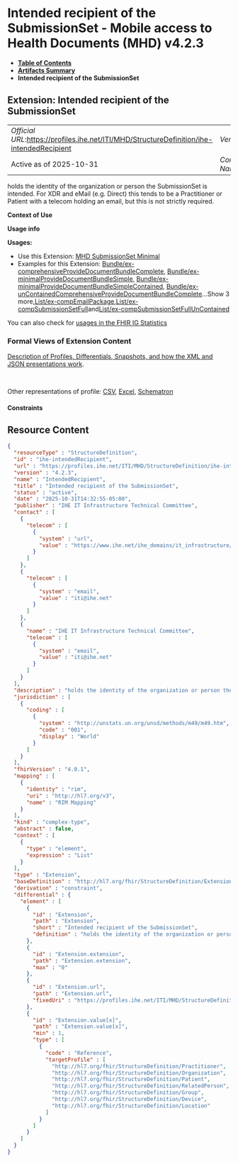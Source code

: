 # Intended recipient of the SubmissionSet - Mobile access to Health Documents (MHD) v4.2.3

* [**Table of Contents**](toc.md)
* [**Artifacts Summary**](artifacts.md)
* **Intended recipient of the SubmissionSet**

## Extension: Intended recipient of the SubmissionSet 

| | |
| :--- | :--- |
| *Official URL*:https://profiles.ihe.net/ITI/MHD/StructureDefinition/ihe-intendedRecipient | *Version*:4.2.3 |
| Active as of 2025-10-31 | *Computable Name*:IntendedRecipient |

holds the identity of the organization or person the SubmissionSet is intended. For XDR and eMail (e.g. Direct) this tends to be a Practitioner or Patient with a telecom holding an email, but this is not strictly required.

**Context of Use**

**Usage info**

**Usages:**

* Use this Extension: [MHD SubmissionSet Minimal](StructureDefinition-IHE.MHD.Minimal.SubmissionSet.md)
* Examples for this Extension: [Bundle/ex-comprehensiveProvideDocumentBundleComplete](Bundle-ex-comprehensiveProvideDocumentBundleComplete.md), [Bundle/ex-minimalProvideDocumentBundleSimple](Bundle-ex-minimalProvideDocumentBundleSimple.md), [Bundle/ex-minimalProvideDocumentBundleSimpleContained](Bundle-ex-minimalProvideDocumentBundleSimpleContained.md), [Bundle/ex-unContainedComprehensiveProvideDocumentBundleComplete](Bundle-ex-unContainedComprehensiveProvideDocumentBundleComplete.md)...Show 3 more,[List/ex-compEmailPackage](List-ex-compEmailPackage.md),[List/ex-compSubmissionSetFull](List-ex-compSubmissionSetFull.md)and[List/ex-compSubmissionSetFullUnContained](List-ex-compSubmissionSetFullUnContained.md)

You can also check for [usages in the FHIR IG Statistics](https://packages2.fhir.org/xig/ihe.iti.mhd|current/StructureDefinition/ihe-intendedRecipient)

### Formal Views of Extension Content

 [Description of Profiles, Differentials, Snapshots, and how the XML and JSON presentations work](http://build.fhir.org/ig/FHIR/ig-guidance/readingIgs.html#structure-definitions). 

 

Other representations of profile: [CSV](StructureDefinition-ihe-intendedRecipient.csv), [Excel](StructureDefinition-ihe-intendedRecipient.xlsx), [Schematron](StructureDefinition-ihe-intendedRecipient.sch) 

#### Constraints



## Resource Content

```json
{
  "resourceType" : "StructureDefinition",
  "id" : "ihe-intendedRecipient",
  "url" : "https://profiles.ihe.net/ITI/MHD/StructureDefinition/ihe-intendedRecipient",
  "version" : "4.2.3",
  "name" : "IntendedRecipient",
  "title" : "Intended recipient of the SubmissionSet",
  "status" : "active",
  "date" : "2025-10-31T14:32:55-05:00",
  "publisher" : "IHE IT Infrastructure Technical Committee",
  "contact" : [
    {
      "telecom" : [
        {
          "system" : "url",
          "value" : "https://www.ihe.net/ihe_domains/it_infrastructure/"
        }
      ]
    },
    {
      "telecom" : [
        {
          "system" : "email",
          "value" : "iti@ihe.net"
        }
      ]
    },
    {
      "name" : "IHE IT Infrastructure Technical Committee",
      "telecom" : [
        {
          "system" : "email",
          "value" : "iti@ihe.net"
        }
      ]
    }
  ],
  "description" : "holds the identity of the organization or person the SubmissionSet is intended. For XDR and eMail (e.g. Direct) this tends to be a Practitioner or Patient with a telecom holding an email, but this is not strictly required.",
  "jurisdiction" : [
    {
      "coding" : [
        {
          "system" : "http://unstats.un.org/unsd/methods/m49/m49.htm",
          "code" : "001",
          "display" : "World"
        }
      ]
    }
  ],
  "fhirVersion" : "4.0.1",
  "mapping" : [
    {
      "identity" : "rim",
      "uri" : "http://hl7.org/v3",
      "name" : "RIM Mapping"
    }
  ],
  "kind" : "complex-type",
  "abstract" : false,
  "context" : [
    {
      "type" : "element",
      "expression" : "List"
    }
  ],
  "type" : "Extension",
  "baseDefinition" : "http://hl7.org/fhir/StructureDefinition/Extension",
  "derivation" : "constraint",
  "differential" : {
    "element" : [
      {
        "id" : "Extension",
        "path" : "Extension",
        "short" : "Intended recipient of the SubmissionSet",
        "definition" : "holds the identity of the organization or person the SubmissionSet is intended. For XDR and eMail (e.g. Direct) this tends to be a Practitioner or Patient with a telecom holding an email, but this is not strictly required."
      },
      {
        "id" : "Extension.extension",
        "path" : "Extension.extension",
        "max" : "0"
      },
      {
        "id" : "Extension.url",
        "path" : "Extension.url",
        "fixedUri" : "https://profiles.ihe.net/ITI/MHD/StructureDefinition/ihe-intendedRecipient"
      },
      {
        "id" : "Extension.value[x]",
        "path" : "Extension.value[x]",
        "min" : 1,
        "type" : [
          {
            "code" : "Reference",
            "targetProfile" : [
              "http://hl7.org/fhir/StructureDefinition/Practitioner",
              "http://hl7.org/fhir/StructureDefinition/Organization",
              "http://hl7.org/fhir/StructureDefinition/Patient",
              "http://hl7.org/fhir/StructureDefinition/RelatedPerson",
              "http://hl7.org/fhir/StructureDefinition/Group",
              "http://hl7.org/fhir/StructureDefinition/Device",
              "http://hl7.org/fhir/StructureDefinition/Location"
            ]
          }
        ]
      }
    ]
  }
}

```
